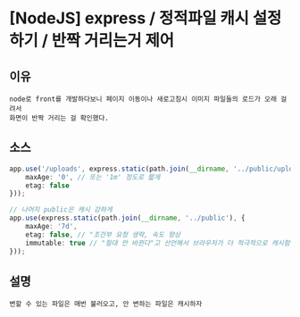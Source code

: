 # [NodeJS] express / 정적파일 캐시 설정하기 / 반짝 거리는거 제어

## 이유
```
node로 front를 개발하다보니 페이지 이동이나 새로고침시 이미지 파일들의 로드가 오래 걸려서 
화면이 반짝 거리는 걸 확인했다.
```

## 소스
```ts
app.use('/uploads', express.static(path.join(__dirname, '../public/uploads'), {
    maxAge: '0', // 또는 '1m' 정도로 짧게
    etag: false
}));

// 나머지 public은 캐시 강하게
app.use(express.static(path.join(__dirname, '../public'), {
    maxAge: '7d',
    etag: false, // "조건부 요청 생략, 속도 향상
    immutable: true // "절대 안 바뀐다"고 선언해서 브라우저가 더 적극적으로 캐시함
}));
```

## 설명
```
변할 수 있는 파일은 매번 불러오고, 안 변하는 파일은 캐시하자
```